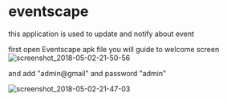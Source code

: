 # eventscape
this application is used to update and notify about event

first open Eventscape apk file you will guide to welcome screen
![screenshot_2018-05-02-21-50-56](https://user-images.githubusercontent.com/35558616/39535447-a0731992-4e53-11e8-90c8-42b82d8e6f7f.png)

and add "admin@gmail" and password "admin" 


![screenshot_2018-05-02-21-47-03](https://user-images.githubusercontent.com/35558616/39535585-04b29dc4-4e54-11e8-85b4-e4ae4ff06f6a.png)
